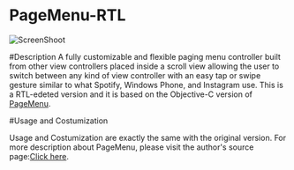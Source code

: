 # PageMenu-RTL

![ScreenShoot](https://cloud.githubusercontent.com/assets/10268796/23753487/f8d4d798-04d9-11e7-9db5-784dec4b8018.png)

#Description
A fully customizable and flexible paging menu controller built from other view controllers placed inside a scroll view allowing the user to switch between any kind of view controller with an easy tap or swipe gesture similar to what Spotify, Windows Phone, and Instagram use. This is a RTL-edeted version and it is based on the Objective-C version of <a href="https://github.com/uacaps/PageMenu">PageMenu<a/>.

#Usage and Costumization

Usage and Costumization are exactly the same with the original version. For more description about PageMenu, please visit the author's source page:<a href="https://github.com/uacaps/PageMenu">Click here</a>.
